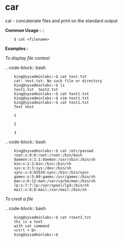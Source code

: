 # car

cat - concatenate files and print on the standard output

**Common Usage :**  ::

		$ cat <filename>

		
**Examples :**

*To display file contest*

.. code-block:: bash

		king@sysadminlabs:~$ cat test.txt
		cat: test.txt: No such file or directory
		king@sysadminlabs:~$ ls
		text1.txt  text2.txt
		king@sysadminlabs:~$ cat text1.txt
		king@sysadminlabs:~$ vim text1.txt
		king@sysadminlabs:~$ cat text1.txt
		Text test

		1

		2

		3

.. code-block:: bash


		king@sysadminlabs:~$ cat /etc/passwd
		root:x:0:0:root:/root:/bin/bash
		daemon:x:1:1:daemon:/usr/sbin:/bin/sh
		bin:x:2:2:bin:/bin:/bin/sh
		sys:x:3:3:sys:/dev:/bin/sh
		sync:x:4:65534:sync:/bin:/bin/sync
		games:x:5:60:games:/usr/games:/bin/sh
		man:x:6:12:man:/var/cache/man:/bin/sh
		lp:x:7:7:lp:/var/spool/lpd:/bin/sh
		mail:x:8:8:mail:/var/mail:/bin/sh
	
*To creat a file*
			
.. code-block:: bash

		king@sysadminlabs:~$ cat >text3.txt
		thi is a text
		with cat command
		<ctrl + D>
		king@sysadminlabs:~$
